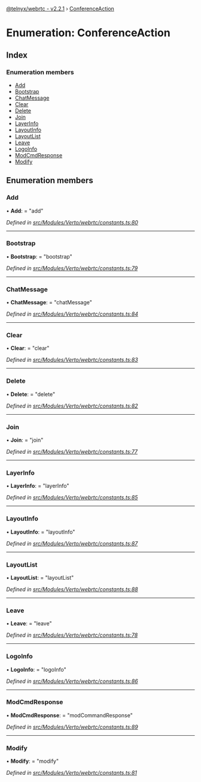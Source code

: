 [@telnyx/webrtc - v2.2.1](../README.md) › [ConferenceAction](conferenceaction.md)

# Enumeration: ConferenceAction

## Index

### Enumeration members

* [Add](conferenceaction.md#add)
* [Bootstrap](conferenceaction.md#bootstrap)
* [ChatMessage](conferenceaction.md#chatmessage)
* [Clear](conferenceaction.md#clear)
* [Delete](conferenceaction.md#delete)
* [Join](conferenceaction.md#join)
* [LayerInfo](conferenceaction.md#layerinfo)
* [LayoutInfo](conferenceaction.md#layoutinfo)
* [LayoutList](conferenceaction.md#layoutlist)
* [Leave](conferenceaction.md#leave)
* [LogoInfo](conferenceaction.md#logoinfo)
* [ModCmdResponse](conferenceaction.md#modcmdresponse)
* [Modify](conferenceaction.md#modify)

## Enumeration members

###  Add

• **Add**: = "add"

*Defined in [src/Modules/Verto/webrtc/constants.ts:80](https://github.com/team-telnyx/webrtc/blob/1cfde20/packages/js/src/Modules/Verto/webrtc/constants.ts#L80)*

___

###  Bootstrap

• **Bootstrap**: = "bootstrap"

*Defined in [src/Modules/Verto/webrtc/constants.ts:79](https://github.com/team-telnyx/webrtc/blob/1cfde20/packages/js/src/Modules/Verto/webrtc/constants.ts#L79)*

___

###  ChatMessage

• **ChatMessage**: = "chatMessage"

*Defined in [src/Modules/Verto/webrtc/constants.ts:84](https://github.com/team-telnyx/webrtc/blob/1cfde20/packages/js/src/Modules/Verto/webrtc/constants.ts#L84)*

___

###  Clear

• **Clear**: = "clear"

*Defined in [src/Modules/Verto/webrtc/constants.ts:83](https://github.com/team-telnyx/webrtc/blob/1cfde20/packages/js/src/Modules/Verto/webrtc/constants.ts#L83)*

___

###  Delete

• **Delete**: = "delete"

*Defined in [src/Modules/Verto/webrtc/constants.ts:82](https://github.com/team-telnyx/webrtc/blob/1cfde20/packages/js/src/Modules/Verto/webrtc/constants.ts#L82)*

___

###  Join

• **Join**: = "join"

*Defined in [src/Modules/Verto/webrtc/constants.ts:77](https://github.com/team-telnyx/webrtc/blob/1cfde20/packages/js/src/Modules/Verto/webrtc/constants.ts#L77)*

___

###  LayerInfo

• **LayerInfo**: = "layerInfo"

*Defined in [src/Modules/Verto/webrtc/constants.ts:85](https://github.com/team-telnyx/webrtc/blob/1cfde20/packages/js/src/Modules/Verto/webrtc/constants.ts#L85)*

___

###  LayoutInfo

• **LayoutInfo**: = "layoutInfo"

*Defined in [src/Modules/Verto/webrtc/constants.ts:87](https://github.com/team-telnyx/webrtc/blob/1cfde20/packages/js/src/Modules/Verto/webrtc/constants.ts#L87)*

___

###  LayoutList

• **LayoutList**: = "layoutList"

*Defined in [src/Modules/Verto/webrtc/constants.ts:88](https://github.com/team-telnyx/webrtc/blob/1cfde20/packages/js/src/Modules/Verto/webrtc/constants.ts#L88)*

___

###  Leave

• **Leave**: = "leave"

*Defined in [src/Modules/Verto/webrtc/constants.ts:78](https://github.com/team-telnyx/webrtc/blob/1cfde20/packages/js/src/Modules/Verto/webrtc/constants.ts#L78)*

___

###  LogoInfo

• **LogoInfo**: = "logoInfo"

*Defined in [src/Modules/Verto/webrtc/constants.ts:86](https://github.com/team-telnyx/webrtc/blob/1cfde20/packages/js/src/Modules/Verto/webrtc/constants.ts#L86)*

___

###  ModCmdResponse

• **ModCmdResponse**: = "modCommandResponse"

*Defined in [src/Modules/Verto/webrtc/constants.ts:89](https://github.com/team-telnyx/webrtc/blob/1cfde20/packages/js/src/Modules/Verto/webrtc/constants.ts#L89)*

___

###  Modify

• **Modify**: = "modify"

*Defined in [src/Modules/Verto/webrtc/constants.ts:81](https://github.com/team-telnyx/webrtc/blob/1cfde20/packages/js/src/Modules/Verto/webrtc/constants.ts#L81)*
